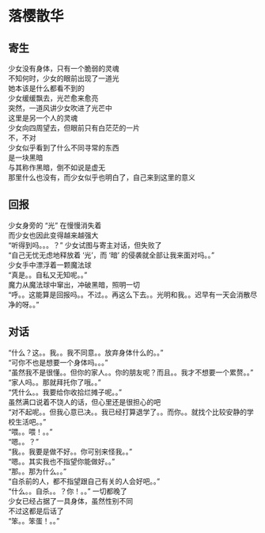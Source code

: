 # 落樱散华

## 寄生
少女没有身体，只有一个脆弱的灵魂  
不知何时，少女的眼前出现了一道光  
她本该是什么都看不到的  
少女缓缓飘去，光芒愈来愈亮  
突然，一道风讲少女吹进了光芒中  
这里是另一个人的灵魂  
少女向四周望去，但眼前只有白茫茫的一片  
不，不对  
少女似乎看到了什么不同寻常的东西  
是一块黑暗  
与其称作黑暗，倒不如说是虚无  
那里什么也没有，而少女似乎也明白了，自己来到这里的意义  

## 回报
少女身旁的 “光” 在慢慢消失着  
而少女也因此变得越来越强大  
“听得到吗。。。？” 少女试图与寄主对话，但失败了  
“自己无忧无虑地释放着 ‘光’，而 ‘暗’ 的侵袭就全部让我来面对吗。。”  
少女手中漂浮着一颗魔法球  
“真是。。自私又无知呢。。”  
魔力从魔法球中窜出，冲破黑暗，照明一切  
“呼。。这能算是回报吗。。不过。。再这么下去。。光明和我。。迟早有一天会消散尽净的呀。。”  

## 对话
“什么？这。。我。。我不同意。。放弃身体什么的。。”  
“可你不也是想要一个身体吗。。。”  
“虽然我不是很懂。。但你的家人。。你的朋友呢？而且。。我才不想要一个累赘。。”  
“家人吗。。那就拜托你了哦。。”  
“凭什么。。我要给你收拾烂摊子呢。。”  
虽然满口说着不饶人的话，但心里还是很担心的吧  
“对不起呢。。但我心意已决。。我已经打算退学了。。而你。。就找个比较安静的学校生活吧。。”  
“喂。。喂！。。”  
“嗯。。？”  
“我。。我要是做不好。。你可别来怪我。。”  
“嗯。。其实我也不指望你能做好。。”  
“那。。那为什么。。”  
“自杀前的人，都不指望跟自己有关的人会好吧。。”  
“什么。。自杀。。？你！。。”
一切都晚了  
少女已经占据了一具身体，虽然性别不同  
不过这都是后话了  
“笨。。笨蛋！。。”